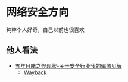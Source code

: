 # 网络安全方向
纯粹个人好奇，自己以前也很喜欢

## 他人看法
- [五年目睹之怪现状-关于安全行业我的偏激见解](https://forum.butian.net/question/1288)
  - [Wayback](https://web.archive.org/web/20240704074517/https://forum.butian.net/question/1288)
